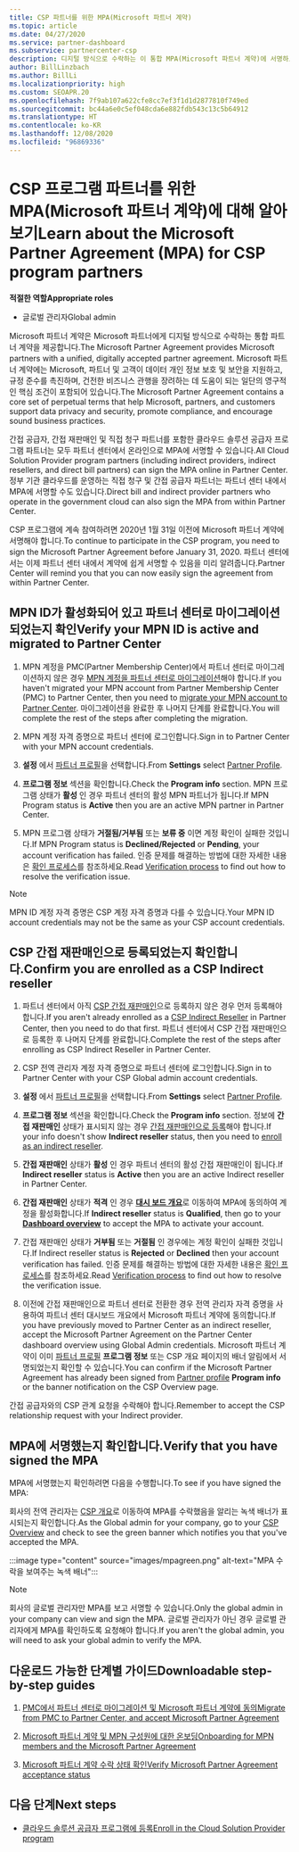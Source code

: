 ```yaml
---
title: CSP 파트너를 위한 MPA(Microsoft 파트너 계약)
ms.topic: article
ms.date: 04/27/2020
ms.service: partner-dashboard
ms.subservice: partnercenter-csp
description: 디지털 방식으로 수락하는 이 통합 MPA(Microsoft 파트너 계약)에 서명하고 확인하기 위한 Microsoft CSP 파트너 요구 사항에 대해 알아봅니다.
author: BillLinzbach
ms.author: BillLi
ms.localizationpriority: high
ms.custom: SEOAPR.20
ms.openlocfilehash: 7f9ab107a622cfe8cc7ef3f1d1d2877810f749ed
ms.sourcegitcommit: bc44a6e0c5ef048cda6e882fdb543c13c5b64912
ms.translationtype: HT
ms.contentlocale: ko-KR
ms.lasthandoff: 12/08/2020
ms.locfileid: "96869336"
---
```

# <a name="learn-about-the-microsoft-partner-agreement-mpa-for-csp-program-partners"></a><span data-ttu-id="2615f-103">CSP 프로그램 파트너를 위한 MPA(Microsoft 파트너 계약)에 대해 알아보기</span><span class="sxs-lookup"><span data-stu-id="2615f-103">Learn about the Microsoft Partner Agreement (MPA) for CSP program partners</span></span>

<span data-ttu-id="2615f-104">**적절한 역할**</span><span class="sxs-lookup"><span data-stu-id="2615f-104">**Appropriate roles**</span></span>

- <span data-ttu-id="2615f-105">글로벌 관리자</span><span class="sxs-lookup"><span data-stu-id="2615f-105">Global admin</span></span>

<span data-ttu-id="2615f-106">Microsoft 파트너 계약은 Microsoft 파트너에게 디지털 방식으로 수락하는 통합 파트너 계약을 제공합니다.</span><span class="sxs-lookup"><span data-stu-id="2615f-106">The Microsoft Partner Agreement provides Microsoft partners with a unified, digitally accepted partner agreement.</span></span> <span data-ttu-id="2615f-107">Microsoft 파트너 계약에는 Microsoft, 파트너 및 고객이 데이터 개인 정보 보호 및 보안을 지원하고, 규정 준수를 촉진하며, 건전한 비즈니스 관행을 장려하는 데 도움이 되는 일단의 영구적인 핵심 조건이 포함되어 있습니다.</span><span class="sxs-lookup"><span data-stu-id="2615f-107">The Microsoft Partner Agreement contains a core set of perpetual terms that help Microsoft, partners, and customers support data privacy and security, promote compliance, and encourage sound business practices.</span></span>

<span data-ttu-id="2615f-108">간접 공급자, 간접 재판매인 및 직접 청구 파트너를 포함한 클라우드 솔루션 공급자 프로그램 파트너는 모두 파트너 센터에서 온라인으로 MPA에 서명할 수 있습니다.</span><span class="sxs-lookup"><span data-stu-id="2615f-108">All Cloud Solution Provider program partners (including indirect providers, indirect resellers, and direct bill partners) can sign the MPA online in Partner Center.</span></span> <span data-ttu-id="2615f-109">정부 기관 클라우드를 운영하는 직접 청구 및 간접 공급자 파트너는 파트너 센터 내에서 MPA에 서명할 수도 있습니다.</span><span class="sxs-lookup"><span data-stu-id="2615f-109">Direct bill and indirect provider partners who operate in the government cloud can also sign the MPA from within Partner Center.</span></span>

<span data-ttu-id="2615f-110">CSP 프로그램에 계속 참여하려면 2020년 1월 31일 이전에 Microsoft 파트너 계약에 서명해야 합니다.</span><span class="sxs-lookup"><span data-stu-id="2615f-110">To continue to participate in the CSP program, you need to sign the Microsoft Partner Agreement before January 31, 2020.</span></span> <span data-ttu-id="2615f-111">파트너 센터에서는 이제 파트너 센터 내에서 계약에 쉽게 서명할 수 있음을 미리 알려줍니다.</span><span class="sxs-lookup"><span data-stu-id="2615f-111">Partner Center will remind you that you can now easily sign the agreement from within Partner Center.</span></span>

## <a name="verify-your-mpn-id-is-active-and-migrated-to-partner-center"></a><span data-ttu-id="2615f-112">MPN ID가 활성화되어 있고 파트너 센터로 마이그레이션되었는지 확인</span><span class="sxs-lookup"><span data-stu-id="2615f-112">Verify your MPN ID is active and migrated to Partner Center</span></span>

1. <span data-ttu-id="2615f-113">MPN 계정을 PMC(Partner Membership Center)에서 파트너 센터로 마이그레이션하지 않은 경우 [MPN 계정을 파트너 센터로 마이그레이션](move-pmc-pc-map.md)해야 합니다.</span><span class="sxs-lookup"><span data-stu-id="2615f-113">If you haven't migrated your MPN account from Partner Membership Center (PMC) to Partner Center, then you need to [migrate your MPN account to Partner Center](move-pmc-pc-map.md).</span></span> <span data-ttu-id="2615f-114">마이그레이션을 완료한 후 나머지 단계를 완료합니다.</span><span class="sxs-lookup"><span data-stu-id="2615f-114">You will complete the rest of the steps after completing the migration.</span></span> 

1. <span data-ttu-id="2615f-115">MPN 계정 자격 증명으로 파트너 센터에 로그인합니다.</span><span class="sxs-lookup"><span data-stu-id="2615f-115">Sign in to Partner Center with your MPN account credentials.</span></span>
 
1. <span data-ttu-id="2615f-116">**설정** 에서 [파트너 프로필](https://partner.microsoft.com/pcv/accountsettings/connectedpartnerprofile)을 선택합니다.</span><span class="sxs-lookup"><span data-stu-id="2615f-116">From **Settings** select [Partner Profile](https://partner.microsoft.com/pcv/accountsettings/connectedpartnerprofile).</span></span>

1. <span data-ttu-id="2615f-117">**프로그램 정보** 섹션을 확인합니다.</span><span class="sxs-lookup"><span data-stu-id="2615f-117">Check the **Program info** section.</span></span> <span data-ttu-id="2615f-118">MPN 프로그램 상태가 **활성** 인 경우 파트너 센터의 활성 MPN 파트너가 됩니다.</span><span class="sxs-lookup"><span data-stu-id="2615f-118">If MPN Program status is **Active** then you are an active MPN partner in Partner Center.</span></span>
 
1. <span data-ttu-id="2615f-119">MPN 프로그램 상태가 **거절됨/거부됨** 또는 **보류 중** 이면 계정 확인이 실패한 것입니다.</span><span class="sxs-lookup"><span data-stu-id="2615f-119">If MPN Program status is **Declined/Rejected** or **Pending**, your account verification has failed.</span></span> <span data-ttu-id="2615f-120">인증 문제를 해결하는 방법에 대한 자세한 내용은 [확인 프로세스](verification-responses.md)를 참조하세요.</span><span class="sxs-lookup"><span data-stu-id="2615f-120">Read [Verification process](verification-responses.md) to find out how to resolve the verification issue.</span></span>



>[!NOTE]
><span data-ttu-id="2615f-121">MPN ID 계정 자격 증명은 CSP 계정 자격 증명과 다를 수 있습니다.</span><span class="sxs-lookup"><span data-stu-id="2615f-121">Your MPN ID account credentials may not be the same as your CSP account credentials.</span></span>

## <a name="confirm-you-are-enrolled-as-a-csp-indirect-reseller"></a><span data-ttu-id="2615f-122">CSP 간접 재판매인으로 등록되었는지 확인합니다.</span><span class="sxs-lookup"><span data-stu-id="2615f-122">Confirm you are enrolled as a CSP Indirect reseller</span></span>

1. <span data-ttu-id="2615f-123">파트너 센터에서 아직 [CSP 간접 재판매인](enrolling-in-the-csp-program.md)으로 등록하지 않은 경우 먼저 등록해야 합니다.</span><span class="sxs-lookup"><span data-stu-id="2615f-123">If you aren't already enrolled as a [CSP Indirect Reseller](enrolling-in-the-csp-program.md)  in Partner Center, then you need to do that first.</span></span> <span data-ttu-id="2615f-124">파트너 센터에서 CSP 간접 재판매인으로 등록한 후 나머지 단계를 완료합니다.</span><span class="sxs-lookup"><span data-stu-id="2615f-124">Complete the rest of the steps after enrolling as CSP Indirect Reseller in Partner Center.</span></span>

1. <span data-ttu-id="2615f-125">CSP 전역 관리자 계정 자격 증명으로 파트너 센터에 로그인합니다.</span><span class="sxs-lookup"><span data-stu-id="2615f-125">Sign in to Partner Center with your CSP Global admin account credentials.</span></span>

1. <span data-ttu-id="2615f-126">**설정** 에서 [파트너 프로필](https://partner.microsoft.com/pcv/accountsettings/partnerprofile)을 선택합니다.</span><span class="sxs-lookup"><span data-stu-id="2615f-126">From **Settings** select [Partner Profile](https://partner.microsoft.com/pcv/accountsettings/partnerprofile).</span></span>

1. <span data-ttu-id="2615f-127">**프로그램 정보** 섹션을 확인합니다.</span><span class="sxs-lookup"><span data-stu-id="2615f-127">Check the **Program info** section.</span></span> <span data-ttu-id="2615f-128">정보에 **간접 재판매인** 상태가 표시되지 않는 경우 [간접 재판매인으로 등록](https://partner.microsoft.com/cloud-solution-provider/whats-required)해야 합니다.</span><span class="sxs-lookup"><span data-stu-id="2615f-128">If your info doesn't show **Indirect reseller** status, then you need to [enroll as an indirect reseller](https://partner.microsoft.com/cloud-solution-provider/whats-required).</span></span>

1. <span data-ttu-id="2615f-129">**간접 재판매인** 상태가 **활성** 인 경우 파트너 센터의 활성 간접 재판매인이 됩니다.</span><span class="sxs-lookup"><span data-stu-id="2615f-129">If  **Indirect reseller** status is **Active** then you are an active Indirect reseller in Partner Center.</span></span>
 
4. <span data-ttu-id="2615f-130">**간접 재판매인** 상태가 **적격** 인 경우 [**대시 보드 개요**](https://partner.microsoft.com/pcv/dashboard/overview)로 이동하여 MPA에 동의하여 계정을 활성화합니다.</span><span class="sxs-lookup"><span data-stu-id="2615f-130">If  **Indirect reseller** status is **Qualified**, then go to your [**Dashboard overview**](https://partner.microsoft.com/pcv/dashboard/overview) to accept the MPA to activate your account.</span></span>
 
1. <span data-ttu-id="2615f-131">간접 재판매인 상태가 **거부됨** 또는 **거절됨** 인 경우에는 계정 확인이 실패한 것입니다.</span><span class="sxs-lookup"><span data-stu-id="2615f-131">If Indirect reseller status is **Rejected** or **Declined** then your account verification has failed.</span></span> <span data-ttu-id="2615f-132">인증 문제를 해결하는 방법에 대한 자세한 내용은 [확인 프로세스](verification-responses.md)를 참조하세요.</span><span class="sxs-lookup"><span data-stu-id="2615f-132">Read [Verification process](verification-responses.md) to find out how to resolve the verification issue.</span></span>

1. <span data-ttu-id="2615f-133">이전에 간접 재판매인으로 파트너 센터로 전환한 경우 전역 관리자 자격 증명을 사용하여 파트너 센터 대시보드 개요에서 Microsoft 파트너 계약에 동의합니다.</span><span class="sxs-lookup"><span data-stu-id="2615f-133">If you have previously moved to Partner Center as an indirect reseller, accept the Microsoft Partner Agreement on the Partner Center dashboard overview using Global Admin credentials.</span></span> <span data-ttu-id="2615f-134">Microsoft 파트너 계약이 이미 [파트너 프로필](https://partner.microsoft.com/pcv/accountsettings/partnerprofile) **프로그램 정보** 또는 CSP 개요 페이지의 배너 알림에서 서명되었는지 확인할 수 있습니다.</span><span class="sxs-lookup"><span data-stu-id="2615f-134">You can confirm if the Microsoft Partner Agreement has already been signed from [Partner profile](https://partner.microsoft.com/pcv/accountsettings/partnerprofile) **Program info** or the banner notification on the CSP Overview page.</span></span>

<span data-ttu-id="2615f-135">간접 공급자와의 CSP 관계 요청을 수락해야 합니다.</span><span class="sxs-lookup"><span data-stu-id="2615f-135">Remember to accept the CSP relationship request with your Indirect provider.</span></span>

## <a name="verify-that-you-have-signed-the-mpa"></a><span data-ttu-id="2615f-136">MPA에 서명했는지 확인합니다.</span><span class="sxs-lookup"><span data-stu-id="2615f-136">Verify that you have signed the MPA</span></span>

<span data-ttu-id="2615f-137">MPA에 서명했는지 확인하려면 다음을 수행합니다.</span><span class="sxs-lookup"><span data-stu-id="2615f-137">To see if you have signed the MPA:</span></span>

 <span data-ttu-id="2615f-138">회사의 전역 관리자는 [CSP 개요](https://partner.microsoft.com/pcv/dashboard/overview)로 이동하여 MPA를 수락했음을 알리는 녹색 배너가 표시되는지 확인합니다.</span><span class="sxs-lookup"><span data-stu-id="2615f-138">As the Global admin for your company, go to your [CSP Overview](https://partner.microsoft.com/pcv/dashboard/overview) and check to see the green banner which notifies you that you've accepted the MPA.</span></span>

 
:::image type="content" source="images/mpagreen.png" alt-text="MPA 수락을 보여주는 녹색 배너":::

>[!NOTE]
><span data-ttu-id="2615f-140">회사의 글로벌 관리자만 MPA를 보고 서명할 수 있습니다.</span><span class="sxs-lookup"><span data-stu-id="2615f-140">Only the global admin in your company can view and sign the MPA.</span></span> <span data-ttu-id="2615f-141">글로벌 관리자가 아닌 경우 글로벌 관리자에게 MPA를 확인하도록 요청해야 합니다.</span><span class="sxs-lookup"><span data-stu-id="2615f-141">If you aren't the global admin, you will need to ask your global admin to verify the MPA.</span></span>


## <a name="downloadable-step-by-step-guides"></a><span data-ttu-id="2615f-142">다운로드 가능한 단계별 가이드</span><span class="sxs-lookup"><span data-stu-id="2615f-142">Downloadable step-by-step guides</span></span>

1. [<span data-ttu-id="2615f-143">PMC에서 파트너 센터로 마이그레이션 및 Microsoft 파트너 계약에 동의</span><span class="sxs-lookup"><span data-stu-id="2615f-143">Migrate from PMC to Partner Center, and accept Microsoft Partner Agreement</span></span>](https://assetsprod.microsoft.com/mpn/migrate-pmc-pc-mpa-guide.pptx)

2. [<span data-ttu-id="2615f-144">Microsoft 파트너 계약 및 MPN 구성원에 대한 온보딩</span><span class="sxs-lookup"><span data-stu-id="2615f-144">Onboarding for MPN members and the Microsoft Partner Agreement</span></span>](https://assetsprod.microsoft.com/mpn/onboard-pc-csp-mpn-mpa-guide.pptx)

3. [<span data-ttu-id="2615f-145">Microsoft 파트너 계약 수락 상태 확인</span><span class="sxs-lookup"><span data-stu-id="2615f-145">Verify Microsoft Partner Agreement acceptance status</span></span>](https://assetsprod.microsoft.com/mpn/verify-mpa-acceptance-status.pptx)
 
## <a name="next-steps"></a><span data-ttu-id="2615f-146">다음 단계</span><span class="sxs-lookup"><span data-stu-id="2615f-146">Next steps</span></span>

- [<span data-ttu-id="2615f-147">클라우드 솔루션 공급자 프로그램에 등록</span><span class="sxs-lookup"><span data-stu-id="2615f-147">Enroll in the Cloud Solution Provider program</span></span>](enrolling-in-the-csp-program.md)
